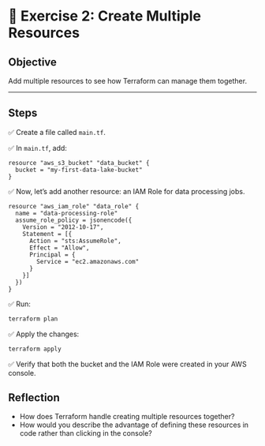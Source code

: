 # 📝 Exercise 2: Create Multiple Resources

## Objective

Add multiple resources to see how Terraform can manage them together.

---

## Steps

✅ Create a file called `main.tf`.

✅ In `main.tf`, add:

```hcl
resource "aws_s3_bucket" "data_bucket" {
  bucket = "my-first-data-lake-bucket"
}
```

✅ Now, let’s add another resource: an IAM Role for data processing jobs.

```hcl
resource "aws_iam_role" "data_role" {
  name = "data-processing-role"
  assume_role_policy = jsonencode({
    Version = "2012-10-17",
    Statement = [{
      Action = "sts:AssumeRole",
      Effect = "Allow",
      Principal = {
        Service = "ec2.amazonaws.com"
      }
    }]
  })
}
```

✅ Run:

```bash
terraform plan
```

✅ Apply the changes:

```bash
terraform apply
```

✅ Verify that both the bucket and the IAM Role were created in your AWS console.

## Reflection
- How does Terraform handle creating multiple resources together?
- How would you describe the advantage of defining these resources in code rather than clicking in the console?